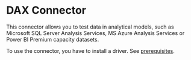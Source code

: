 # DAX Connector

This connector allows you to test data in analytical models, such as Microsoft SQL Server Analysis Services, MS Azure Analysis Services or Power BI Premium capacity datasets.

To use the connector, you have to install a driver. See [prerequisites](../installation/prerequisites).

